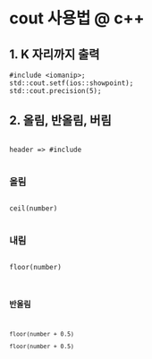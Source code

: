 # cout 사용법 @ c++

## 1. K 자리까지 출력

    #include <iomanip>;
    std::cout.setf(ios::showpoint);
    std::cout.precision(5);
## 2. 올림, 반올림, 버림
<code>
header => #include <cmath><br/>
</code>


### 올림 
<code>
ceil(number)<br/>
</code>
    
### 내림 
<code>
floor(number)<br/>
    
### 반올림 
<code>
floor(number + 0.5)<br/>
floor(number + 0.5)<br/>
</code>
